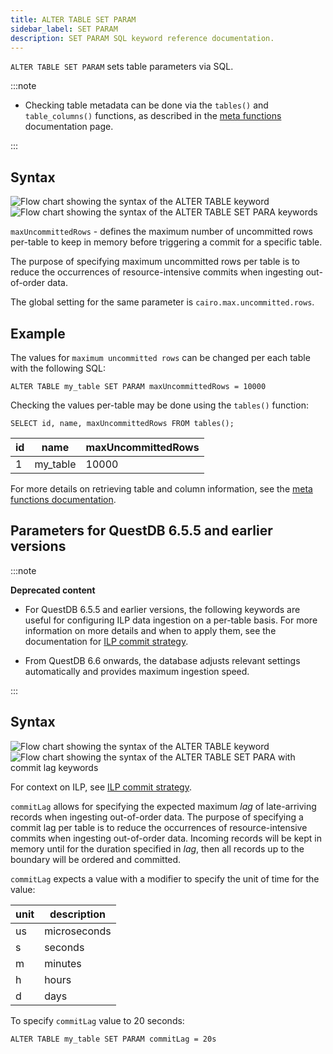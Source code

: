 ```yaml
---
title: ALTER TABLE SET PARAM
sidebar_label: SET PARAM
description: SET PARAM SQL keyword reference documentation.
---
```


`ALTER TABLE SET PARAM` sets table parameters via SQL.

:::note

- Checking table metadata can be done via the `tables()` and `table_columns()`
  functions, as described in the [meta functions](/docs/reference/function/meta/)
  documentation page.

:::

## Syntax

![Flow chart showing the syntax of the ALTER TABLE keyword](/img/docs/diagrams/alterTable.svg)
![Flow chart showing the syntax of the ALTER TABLE SET PARA keywords](/img/docs/diagrams/alterTableSetParam.svg)

`maxUncommittedRows` - defines the maximum number of uncommitted rows per-table
to keep in memory before triggering a commit for a specific table.

The purpose of specifying maximum uncommitted rows per table is to reduce the
occurrences of resource-intensive commits when ingesting out-of-order data.

The global setting for the same parameter is `cairo.max.uncommitted.rows`.

## Example

The values for `maximum uncommitted rows` can be changed per each table with the
following SQL:

```questdb-sql title="Altering out-of-order parameters via SQL"
ALTER TABLE my_table SET PARAM maxUncommittedRows = 10000
```

Checking the values per-table may be done using the `tables()` function:

```questdb-sql title="List table metadata"
SELECT id, name, maxUncommittedRows FROM tables();
```

| id  | name     | maxUncommittedRows |
| --- | -------- | ------------------ |
| 1   | my_table | 10000              |

For more details on retrieving table and column information, see the
[meta functions documentation](/docs/reference/function/meta/).

## Parameters for QuestDB 6.5.5 and earlier versions

:::note

**Deprecated content**

- For QuestDB 6.5.5 and earlier versions, the following keywords are useful for
  configuring ILP data ingestion on a per-table basis. For more
  information on more details and when to apply them, see the documentation for
  [ILP commit strategy](/docs/reference/api/ilp/tcp-receiver/#commit-strategy).

- From QuestDB 6.6 onwards, the database adjusts relevant settings automatically
  and provides maximum ingestion speed.

:::

## Syntax

![Flow chart showing the syntax of the ALTER TABLE keyword](/img/docs/diagrams/alterTable.svg)
![Flow chart showing the syntax of the ALTER TABLE SET PARA with commit lag keywords](/img/docs/diagrams/alterTableSetParamCommitLag.svg)

For context on ILP, see [ILP commit strategy](/docs/reference/api/ilp/tcp-receiver/#commit-strategy).

`commitLag` allows for specifying the expected maximum _lag_ of late-arriving
records when ingesting out-of-order data. The purpose of specifying a commit lag
per table is to reduce the occurrences of resource-intensive commits when
ingesting out-of-order data. Incoming records will be kept in memory until for
the duration specified in _lag_, then all records up to the boundary will be
ordered and committed.

`commitLag` expects a value with a modifier to specify the unit of time for the
value:

| unit | description  |
| ---- | ------------ |
| us   | microseconds |
| s    | seconds      |
| m    | minutes      |
| h    | hours        |
| d    | days         |

To specify `commitLag` value to 20 seconds:

```questdb-sql
ALTER TABLE my_table SET PARAM commitLag = 20s
```
